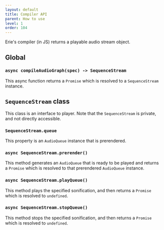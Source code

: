 ```yaml
---
layout: default
title: Compiler API
parent: How to use
level: 1
order: 104
---
```


Erie's compiler (in JS) returns a playable audio stream object.

## Global

### `async compileAudioGraph(spec) -> SequenceStream`

This async function returns a `Promise` which is resolved to a `SequenceStream` instance.

## `SequenceStream` class

This class is an interface to player.
Note that the `SequenceStream` is private, and not directly accessible.

### `SequenceStream.queue`

This property is an `AudioQueue` instance that is prerendered.

### `async SequenceStream.prerender()`

This method generates an `AudioQueue` that is ready to be played and returns a `Promise` which is resolved to that prerendered `AudioQueue` instance.

### `async SequenceStream.playQueue()`

This method plays the specified sonification, and then returns a `Promise` which is resolved to `undefined`.

### `async SequenceStream.stopQueue()`

This method stops the specified sonification, and then returns a `Promise` which is resolved to `undefined`.

